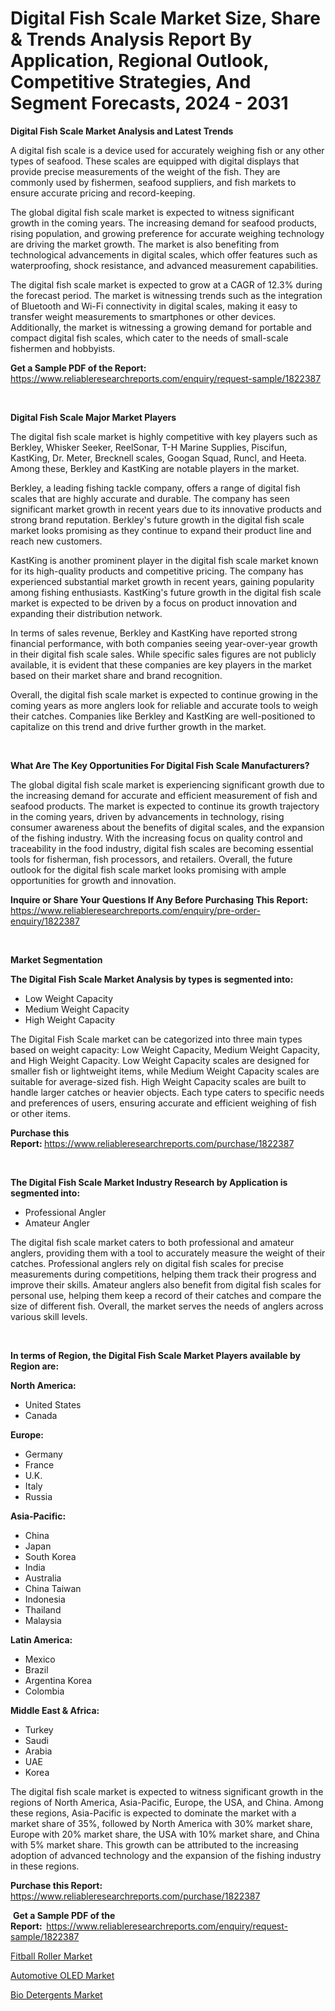 <p><h1>Digital Fish Scale Market Size, Share & Trends Analysis Report By Application, Regional Outlook, Competitive Strategies, And Segment Forecasts, 2024 - 2031</h1></p><p><strong>Digital Fish Scale Market Analysis and Latest Trends</strong></p>
<p><p>A digital fish scale is a device used for accurately weighing fish or any other types of seafood. These scales are equipped with digital displays that provide precise measurements of the weight of the fish. They are commonly used by fishermen, seafood suppliers, and fish markets to ensure accurate pricing and record-keeping.</p><p>The global digital fish scale market is expected to witness significant growth in the coming years. The increasing demand for seafood products, rising population, and growing preference for accurate weighing technology are driving the market growth. The market is also benefiting from technological advancements in digital scales, which offer features such as waterproofing, shock resistance, and advanced measurement capabilities.</p><p>The digital fish scale market is expected to grow at a CAGR of 12.3% during the forecast period. The market is witnessing trends such as the integration of Bluetooth and Wi-Fi connectivity in digital scales, making it easy to transfer weight measurements to smartphones or other devices. Additionally, the market is witnessing a growing demand for portable and compact digital fish scales, which cater to the needs of small-scale fishermen and hobbyists.</p></p>
<p><strong>Get a Sample PDF of the Report:&nbsp;</strong> <a href="https://www.reliableresearchreports.com/enquiry/request-sample/1822387">https://www.reliableresearchreports.com/enquiry/request-sample/1822387</a></p>
<p>&nbsp;</p>
<p><strong>Digital Fish Scale Major Market Players</strong></p>
<p><p>The digital fish scale market is highly competitive with key players such as Berkley, Whisker Seeker, ReelSonar, T-H Marine Supplies, Piscifun, KastKing, Dr. Meter, Brecknell scales, Googan Squad, Runcl, and Heeta. Among these, Berkley and KastKing are notable players in the market.</p><p>Berkley, a leading fishing tackle company, offers a range of digital fish scales that are highly accurate and durable. The company has seen significant market growth in recent years due to its innovative products and strong brand reputation. Berkley's future growth in the digital fish scale market looks promising as they continue to expand their product line and reach new customers.</p><p>KastKing is another prominent player in the digital fish scale market known for its high-quality products and competitive pricing. The company has experienced substantial market growth in recent years, gaining popularity among fishing enthusiasts. KastKing's future growth in the digital fish scale market is expected to be driven by a focus on product innovation and expanding their distribution network.</p><p>In terms of sales revenue, Berkley and KastKing have reported strong financial performance, with both companies seeing year-over-year growth in their digital fish scale sales. While specific sales figures are not publicly available, it is evident that these companies are key players in the market based on their market share and brand recognition.</p><p>Overall, the digital fish scale market is expected to continue growing in the coming years as more anglers look for reliable and accurate tools to weigh their catches. Companies like Berkley and KastKing are well-positioned to capitalize on this trend and drive further growth in the market.</p></p>
<p>&nbsp;</p>
<p><strong>What Are The Key Opportunities For Digital Fish Scale Manufacturers?</strong></p>
<p><p>The global digital fish scale market is experiencing significant growth due to the increasing demand for accurate and efficient measurement of fish and seafood products. The market is expected to continue its growth trajectory in the coming years, driven by advancements in technology, rising consumer awareness about the benefits of digital scales, and the expansion of the fishing industry. With the increasing focus on quality control and traceability in the food industry, digital fish scales are becoming essential tools for fisherman, fish processors, and retailers. Overall, the future outlook for the digital fish scale market looks promising with ample opportunities for growth and innovation.</p></p>
<p><strong>Inquire or Share Your Questions If Any Before Purchasing This Report:</strong> <a href="https://www.reliableresearchreports.com/enquiry/pre-order-enquiry/1822387">https://www.reliableresearchreports.com/enquiry/pre-order-enquiry/1822387</a></p>
<p>&nbsp;</p>
<p><strong>Market Segmentation</strong></p>
<p><strong>The Digital Fish Scale Market Analysis by types is segmented into:</strong></p>
<p><ul><li>Low Weight Capacity</li><li>Medium Weight Capacity</li><li>High Weight Capacity</li></ul></p>
<p><p>The Digital Fish Scale market can be categorized into three main types based on weight capacity: Low Weight Capacity, Medium Weight Capacity, and High Weight Capacity. Low Weight Capacity scales are designed for smaller fish or lightweight items, while Medium Weight Capacity scales are suitable for average-sized fish. High Weight Capacity scales are built to handle larger catches or heavier objects. Each type caters to specific needs and preferences of users, ensuring accurate and efficient weighing of fish or other items.</p></p>
<p><strong>Purchase this Report:&nbsp;</strong><a href="https://www.reliableresearchreports.com/purchase/1822387">https://www.reliableresearchreports.com/purchase/1822387</a></p>
<p>&nbsp;</p>
<p><strong>The Digital Fish Scale Market Industry Research by Application is segmented into:</strong></p>
<p><ul><li>Professional Angler</li><li>Amateur Angler</li></ul></p>
<p><p>The digital fish scale market caters to both professional and amateur anglers, providing them with a tool to accurately measure the weight of their catches. Professional anglers rely on digital fish scales for precise measurements during competitions, helping them track their progress and improve their skills. Amateur anglers also benefit from digital fish scales for personal use, helping them keep a record of their catches and compare the size of different fish. Overall, the market serves the needs of anglers across various skill levels.</p></p>
<p>&nbsp;</p>
<p><strong>In terms of Region, the Digital Fish Scale Market Players available by Region are:</strong></p>
<p>
    <p> <strong> North America: </strong>
        <ul>
            <li>United States</li>
            <li>Canada</li>
        </ul>
        </p> 
    <p> <strong> Europe: </strong>
        <ul>
            <li>Germany</li>
            <li>France</li>
            <li>U.K.</li>
            <li>Italy</li>
            <li>Russia</li>
        </ul>
        </p> 
    <p> <strong> Asia-Pacific: </strong>
        <ul>
            <li>China</li>
            <li>Japan</li>
            <li>South Korea</li>
            <li>India</li>
            <li>Australia</li>
            <li>China Taiwan</li>
            <li>Indonesia</li>
            <li>Thailand</li>
            <li>Malaysia</li>
        </ul>
        </p> 
    <p> <strong> Latin America: </strong>
        <ul>
            <li>Mexico</li>
            <li>Brazil</li>
            <li>Argentina Korea</li>
            <li>Colombia</li>
        </ul>
        </p> 
    <p> <strong> Middle East & Africa: </strong>
        <ul>
            <li>Turkey</li>
            <li>Saudi</li>
            <li>Arabia</li>
            <li>UAE</li>
            <li>Korea</li>
        </ul>
    </p>
    </p>
<p><p>The digital fish scale market is expected to witness significant growth in the regions of North America, Asia-Pacific, Europe, the USA, and China. Among these regions, Asia-Pacific is expected to dominate the market with a market share of 35%, followed by North America with 30% market share, Europe with 20% market share, the USA with 10% market share, and China with 5% market share. This growth can be attributed to the increasing adoption of advanced technology and the expansion of the fishing industry in these regions.</p></p>
<p><strong>Purchase this Report: </strong><a href="https://www.reliableresearchreports.com/purchase/1822387">https://www.reliableresearchreports.com/purchase/1822387</a></p>
<p>&nbsp;<strong>Get a Sample PDF of the Report:&nbsp;&nbsp;</strong><a href="https://www.reliableresearchreports.com/enquiry/request-sample/1822387">https://www.reliableresearchreports.com/enquiry/request-sample/1822387</a></p>
<p><strong></strong></p>
<p><p><a href="https://github.com/Alonsoolds3wq1d81czn8rbol/Market-Research-Report-List-1/blob/main/fitball-roller-market.md">Fitball Roller Market</a></p><p><a href="https://boundless-drawbridge-702.notion.site/Automotive-OLED-Market-Insights-Market-Players-and-Forecast-Till-2031-07bc3a40a15542a0942d2492c800c522">Automotive OLED Market</a></p><p><a href="https://github.com/RickHolmes3/Market-Research-Report-List-4/blob/main/bio-detergents-market.md">Bio Detergents Market</a></p></p>
